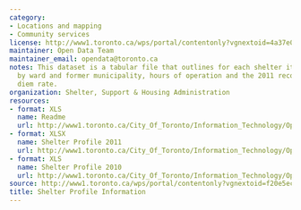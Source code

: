 ```yaml
---
category:
- Locations and mapping
- Community services
license: http://www1.toronto.ca/wps/portal/contentonly?vgnextoid=4a37e03bb8d1e310VgnVCM10000071d60f89RCRD
maintainer: Open Data Team
maintainer_email: opendata@toronto.ca
notes: This dataset is a tabular file that outlines for each shelter its type, location
  by ward and former municipality, hours of operation and the 2011 recommended per
  diem rate.
organization: Shelter, Support & Housing Administration
resources:
- format: XLS
  name: Readme
  url: http://www1.toronto.ca/City_Of_Toronto/Information_Technology/Open_Data/Data_Sets/Assets/Files/Shelter_Profile_Information_City_of_Toronto_June_2011_Readme.xls
- format: XLSX
  name: Shelter Profile 2011
  url: http://www1.toronto.ca/City_Of_Toronto/Information_Technology/Open_Data/Data_Sets/Assets/Files/2011shelter_profile_info.xlsx
- format: XLS
  name: Shelter Profile 2010
  url: http://www1.toronto.ca/City_Of_Toronto/Information_Technology/Open_Data/Data_Sets/Assets/Files/appendix_B-_2010_per_diem_rates_for_purchase_of_service_shelter.xls
source: http://www1.toronto.ca/wps/portal/contentonly?vgnextoid=f20e5ec4f6500310VgnVCM1000003dd60f89RCRD&vgnextchannel=1a66e03bb8d1e310VgnVCM10000071d60f89RCRD
title: Shelter Profile Information
---
```


